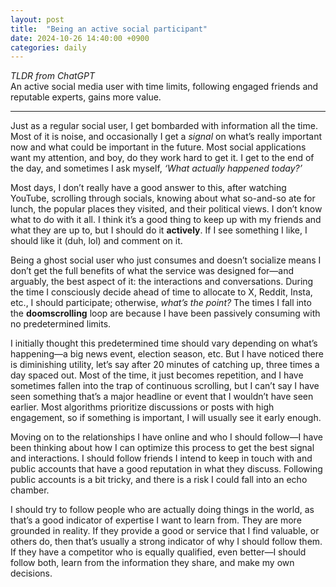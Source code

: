 ```yaml
---
layout: post
title:  "Being an active social participant"
date: 2024-10-26 14:40:00 +0900
categories: daily
---
```

*TLDR from ChatGPT*<br>
An active social media user with time limits, following engaged friends and reputable experts, gains more value.

---

Just as a regular social user, I get bombarded with information all the time. Most of it is noise, and occasionally I get a *signal* on what’s really important now and what could be important in the future. Most social applications want my attention, and boy, do they work hard to get it. I get to the end of the day, and sometimes I ask myself, *‘What actually happened today?’*

Most days, I don’t really have a good answer to this, after watching YouTube, scrolling through socials, knowing about what so-and-so ate for lunch, the popular places they visited, and their political views. I don’t know what to do with it all. I think it’s a good thing to keep up with my friends and what they are up to, but I should do it **actively**. If I see something I like, I should like it (duh, lol) and comment on it. 

Being a ghost social user who just consumes and doesn’t socialize means I don’t get the full benefits of what the service was designed for—and arguably, the best aspect of it: the interactions and conversations. During the time I consciously decide ahead of time to allocate to X, Reddit, Insta, etc., I should participate; otherwise, *what’s the point?* The times I fall into the **doomscrolling** loop are because I have been passively consuming with no predetermined limits.

I initially thought this predetermined time should vary depending on what’s happening—a big news event, election season, etc. But I have noticed there is diminishing utility, let’s say after 20 minutes of catching up, three times a day spaced out. Most of the time, it just becomes repetition, and I have sometimes fallen into the trap of continuous scrolling, but I can’t say I have seen something that’s a major headline or event that I wouldn’t have seen earlier. Most algorithms prioritize discussions or posts with high engagement, so if something is important, I will usually see it early enough.

Moving on to the relationships I have online and who I should follow—I have been thinking about how I can optimize this process to get the best signal and interactions. I should follow friends I intend to keep in touch with and public accounts that have a good reputation in what they discuss. Following public accounts is a bit tricky, and there is a risk I could fall into an echo chamber.

I should try to follow people who are actually doing things in the world, as that’s a good indicator of expertise I want to learn from. They are more grounded in reality. If they provide a good or service that I find valuable, or others do, then that’s usually a strong indicator of why I should follow them. If they have a competitor who is equally qualified, even better—I should follow both, learn from the information they share, and make my own decisions.